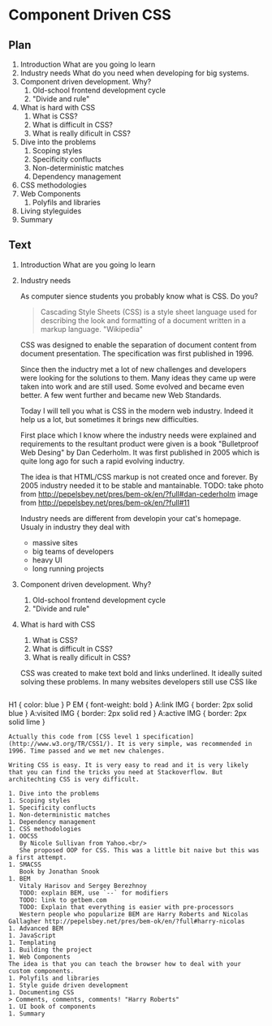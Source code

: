 # Component Driven CSS

## Plan

1. Introduction
   What are you going lo learn
1. Industry needs
   What do you need when developing for big systems.
1. Component driven development. Why?
   1. Old-school frontend development cycle
   1. "Divide and rule"
1. What is hard with CSS
   1. What is CSS?
   1. What is difficult in CSS?
   1. What is really dificult in CSS?   
1. Dive into the problems
   1. Scoping styles
   1. Specificity conflucts
   1. Non-deterministic matches
   1. Dependency management
1. CSS methodologies
1. Web Components
   1. Polyfils and libraries 
1. Living styleguides
1. Summary

## Text

1. Introduction
   What are you going lo learn
1. Industry needs

   As computer sience students you probably know what is CSS. Do you?
   
   > Cascading Style Sheets (CSS) is a style sheet language used for describing the look and formatting of a document written in a markup language. "Wikipedia"
   
   CSS was designed to enable the separation of document content from document presentation. The specification was first published in 1996.
   
   Since then the inductry met a lot of new challenges and developers were looking for the solutions to them. Many ideas they came up were taken into work and are still used. Some evolved and became even better. A few went further and became new Web Standards.
   
   Today I will tell you what is CSS in the modern web industry. Indeed it help us a lot, but sometimes it brings new difficulties.

   First place which I know where the industry needs were explained and requirements to the resultant product were given is a book "Bulletproof Web Desing" by Dan Cederholm. It was first published in 2005 which is quite long ago for such a rapid evolving inductry.
   
   The idea is that HTML/CSS markup is not created once and forever. By 2005 industry needed it to be stable and mantainable.
   TODO: take photo from http://pepelsbey.net/pres/bem-ok/en/?full#dan-cederholm image from http://pepelsbey.net/pres/bem-ok/en/?full#11
   
   Industry needs are different from developin your cat's homepage. Usualy in industry they deal with
   * massive sites
   * big teams of developers
   * heavy UI
   * long running projects
   
1. Component driven development. Why?
   1. Old-school frontend development cycle
   1. "Divide and rule"
1. What is hard with CSS
   1. What is CSS?
   1. What is difficult in CSS?
   1. What is really dificult in CSS?   
   
   CSS was created to make text bold and links underlined. It ideally suited solving these problems. In many websites developers still use CSS like
   
   ```
H1 { color: blue }
P EM { font-weight: bold }
A:link IMG { border: 2px solid blue }
A:visited IMG { border: 2px solid red }
A:active IMG { border: 2px solid lime }
   ```
   Actually this code from [CSS level 1 specification](http://www.w3.org/TR/CSS1/). It is very simple, was recommended in 1996. Time passed and we met new chalenges.
   
   Writing CSS is easy. It is very easy to read and it is very likely that you can find the tricks you need at Stackoverflow. But architechting CSS is very difficult.
   
1. Dive into the problems
   1. Scoping styles
   1. Specificity conflucts
   1. Non-deterministic matches
   1. Dependency management
1. CSS methodologies
   1. OOCSS
      By Nicole Sullivan from Yahoo.<br/>
      She proposed OOP for CSS. This was a little bit naive but this was a first attempt.
   1. SMACSS
      Book by Jonathan Snook
   1. BEM
      Vitaly Harisov and Sergey Berezhnoy
      TODO: explain BEM, use `--` for modifiers
      TODO: link to getbem.com
      TODO: Explain that everything is easier with pre-processors
      Western people who popularize BEM are Harry Roberts and Nicolas Gallagher http://pepelsbey.net/pres/bem-ok/en/?full#harry-nicolas
1. Advanced BEM
   1. JavaScript
   1. Templating
   1. Building the project
1. Web Components
   The idea is that you can teach the browser how to deal with your custom components.
   1. Polyfils and libraries 
1. Style guide driven development
   1. Documenting CSS
   > Comments, comments, comments! "Harry Roberts"
   1. UI book of components
1. Summary